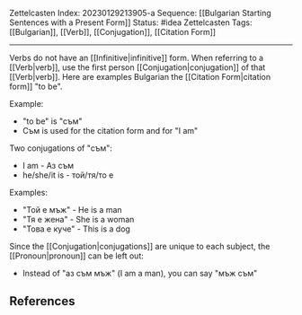 Zettelcasten Index: 20230129213905-a
Sequence: [[Bulgarian Starting Sentences with a Present Form]]
Status: #idea
Zettelcasten Tags: [[Bulgarian]], [[Verb]], [[Conjugation]], [[Citation Form]]

---

Verbs do not have an [[Infinitive|infinitive]] form. When referring to a [[Verb|verb]], use the first person [[Conjugation|conjugation]] of that [[Verb|verb]]. Here are examples Bulgarian the [[Citation Form|citation form]] "to be".

Example:
- "to be" is "съм"
- Съм is used for the citation form and for "I am"

Two conjugations of "съм":
- I am - Аз съм
- he/she/it is - той/тя/то е

Examples:
- "Той е мъж" - He is a man
- "Тя е жена" - She is a woman
- "Това е куче" - This is a dog

Since the [[Conjugation|conjugations]] are unique to each subject, the [[Pronoun|pronoun]] can be left out:
- Instead of "аз съм мъж" (I am a man), you can say "мъж съм"

## References